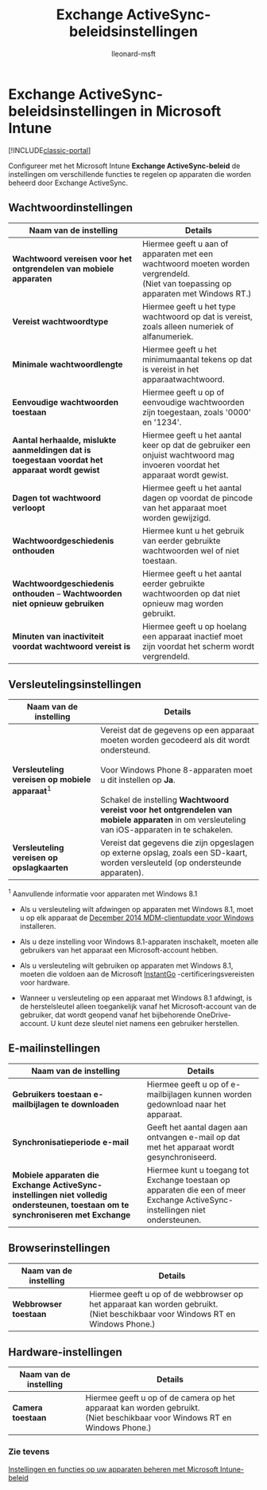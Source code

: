﻿---
title: Exchange ActiveSync-beleidsinstellingen
description: Configureer met het Exchange ActiveSync-beleid voor Intune de instellingen waarmee u functies en functionaliteit op apparaten kunt beheren die worden beheerd door Exchange ActiveSync.
keywords: 
author: lleonard-msft
ms.author: alleonar
manager: angrobe
ms.date: 12/27/2016
ms.topic: article
ms.prod: 
ms.service: microsoft-intune
ms.technology: 
ms.assetid: e9cbb826-b155-4df6-abf3-60c6f05b2783
ROBOTS: NOINDEX,NOFOLLOW
ms.reviewer: heenamac
ms.suite: ems
ms.custom: intune-classic
ms.openlocfilehash: 1dd762af4295c788202150799ef60b748fe7de21
ms.sourcegitcommit: 1a54bdf22786aea1cf1b497d54024470e1024aeb
ms.translationtype: HT
ms.contentlocale: nl-NL
ms.lasthandoff: 10/10/2017
---
# <a name="exchange-activesync-policy-settings-in-microsoft-intune"></a>Exchange ActiveSync-beleidsinstellingen in Microsoft Intune

[!INCLUDE[classic-portal](../includes/classic-portal.md)]

Configureer met het Microsoft Intune **Exchange ActiveSync-beleid** de instellingen om verschillende functies te regelen op apparaten die worden beheerd door Exchange ActiveSync.


## <a name="password-settings"></a>Wachtwoordinstellingen

|Naam van de instelling|Details
|----------------|---|
|**Wachtwoord vereisen voor het ontgrendelen van mobiele apparaten**|Hiermee geeft u aan of apparaten met een wachtwoord moeten worden vergrendeld.<br>(Niet van toepassing op apparaten met Windows RT.)|
|**Vereist wachtwoordtype**|Hiermee geeft u het type wachtwoord op dat is vereist, zoals alleen numeriek of alfanumeriek.|
|**Minimale wachtwoordlengte**|Hiermee geeft u het minimumaantal tekens op dat is vereist in het apparaatwachtwoord.|
|**Eenvoudige wachtwoorden toestaan**|Hiermee geeft u op of eenvoudige wachtwoorden zijn toegestaan, zoals '0000' en '1234'.|
|**Aantal herhaalde, mislukte aanmeldingen dat is toegestaan voordat het apparaat wordt gewist**|Hiermee geeft u het aantal keer op dat de gebruiker een onjuist wachtwoord mag invoeren voordat het apparaat wordt gewist.|
|**Dagen tot wachtwoord verloopt**|Hiermee geeft u het aantal dagen op voordat de pincode van het apparaat moet worden gewijzigd.
|**Wachtwoordgeschiedenis onthouden**|Hiermee kunt u het gebruik van eerder gebruikte wachtwoorden wel of niet toestaan.|
|**Wachtwoordgeschiedenis onthouden** – **Wachtwoorden niet opnieuw gebruiken**|Hiermee geeft u het aantal eerder gebruikte wachtwoorden op dat niet opnieuw mag worden gebruikt.|
|**Minuten van inactiviteit voordat wachtwoord vereist is**|Hiermee geeft u op hoelang een apparaat inactief moet zijn voordat het scherm wordt vergrendeld.

## <a name="encryption-settings"></a>Versleutelingsinstellingen

|Naam van de instelling|Details|
|----------------|---|
|**Versleuteling vereisen op mobiele apparaat**<sup>1</sup>|Vereist dat de gegevens op een apparaat moeten worden gecodeerd als dit wordt ondersteund.<br><br>Voor Windows Phone 8-apparaten moet u dit instellen op **Ja**.<br /><br />Schakel de instelling **Wachtwoord vereist voor het ontgrendelen van mobiele apparaten** in om versleuteling van iOS-apparaten in te schakelen.|
|**Versleuteling vereisen op opslagkaarten**|Vereist dat gegevens die zijn opgeslagen op externe opslag, zoals een SD-kaart, worden versleuteld (op ondersteunde apparaten).
<sup>1</sup> Aanvullende informatie voor apparaten met Windows 8.1

-   Als u versleuteling wilt afdwingen op apparaten met Windows 8.1, moet u op elk apparaat de [December 2014 MDM-clientupdate voor Windows](https://support.microsoft.com/kb/3013816) installeren.

-   Als u deze instelling voor Windows 8.1-apparaten inschakelt, moeten alle gebruikers van het apparaat een Microsoft-account hebben.

-   Als u versleuteling wilt gebruiken op apparaten met Windows 8.1, moeten die voldoen aan de Microsoft [InstantGo](http://blogs.windows.com/bloggingwindows/2014/06/19/instantgo-a-better-way-to-sleep/) -certificeringsvereisten voor hardware.

-   Wanneer u versleuteling op een apparaat met Windows 8.1 afdwingt, is de herstelsleutel alleen toegankelijk vanaf het Microsoft-account van de gebruiker, dat wordt geopend vanaf het bijbehorende OneDrive-account. U kunt deze sleutel niet namens een gebruiker herstellen.

## <a name="email-settings"></a>E-mailinstellingen

|Naam van de instelling|Details
|----------------|---|
|**Gebruikers toestaan e-mailbijlagen te downloaden**|Hiermee geeft u op of e-mailbijlagen kunnen worden gedownload naar het apparaat.|
|**Synchronisatieperiode e-mail**|Geeft het aantal dagen aan ontvangen e-mail op dat met het apparaat wordt gesynchroniseerd.
|**Mobiele apparaten die Exchange ActiveSync-instellingen niet volledig ondersteunen, toestaan om te synchroniseren met Exchange**|Hiermee kunt u toegang tot Exchange toestaan op apparaten die een of meer Exchange ActiveSync-instellingen niet ondersteunen.

## <a name="browser-settings"></a>Browserinstellingen

|Naam van de instelling|Details
|----------------|---|
|**Webbrowser toestaan**|Hiermee geeft u op of de webbrowser op het apparaat kan worden gebruikt.<br>(Niet beschikbaar voor Windows RT en Windows Phone.)

## <a name="hardware-settings"></a>Hardware-instellingen

|Naam van de instelling|Details
|----------------|---|
|**Camera toestaan**|Hiermee geeft u op of de camera op het apparaat kan worden gebruikt.<br>(Niet beschikbaar voor Windows RT en Windows Phone.)



### <a name="see-also"></a>Zie tevens
[Instellingen en functies op uw apparaten beheren met Microsoft Intune-beleid](manage-settings-and-features-on-your-devices-with-microsoft-intune-policies.md)
